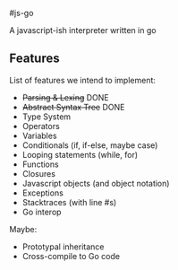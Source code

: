 #js-go

A javascript-ish interpreter written in go

## Features

List of features we intend to implement:

* ~~Parsing & Lexing~~ DONE
* ~~Abstract Syntax Tree~~ DONE
* Type System
* Operators
* Variables
* Conditionals (if, if-else, maybe case)
* Looping statements (while, for)
* Functions
* Closures
* Javascript objects (and object notation)
* Exceptions
* Stacktraces (with line #s)
* Go interop

Maybe:

* Prototypal inheritance
* Cross-compile to Go code
